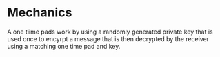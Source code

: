 # Mechanics
A one tiime pads work by using a randomly generated private key that is used once to encyrpt a message that is then decrypted by the receiver using a matching one time pad and key.
